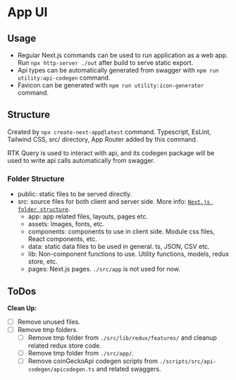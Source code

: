 # App UI

## Usage

- Regular Next.js commands can be used to run application as a web app. Run `npx http-server ./out` after build to serve static export.
- Api types can be automatically generated from swagger with `npm run utility:api-codegen` command.
- Favicon can be generated with `npm run utility:icon-generator` command.

## Structure

Created by `npx create-next-app@latest` command. Typescript, EsLint, Tailwind CSS, src/ directory, App Router added by this command.

RTK Query is used to interact with api, and its codegen package will be used to write api calls automatically from swagger.

### Folder Structure

- public: static files to be served directly.
- src: source files for both client and server side. More info: [`Next.js folder structure`][Next.js Folder].
  - app: app related files, layouts, pages etc.
  - assets: Images, fonts, etc.
  - components: components to use in client side. Module css files, React components, etc.
  - data: static data files to be used in general. ts, JSON, CSV etc.
  - lib: Non-component functions to use. Utility functions, models, redux store, etc.
  - pages: Next.js pages. `./src/app` is not used for now.

## ToDos

**Clean Up:**

- [ ] Remove unused files.
- [ ] Remove tmp folders.
  - [ ] Remove tmp folder from `./src/lib/redux/features/` and cleanup related redux store code.
  - [ ] Remove tmp folder from `./src/app/`.
  - [ ] Remove coinGeckoApi codegen scripts from `./scripts/src/api-codegen/apicodegen.ts` and related swaggers.

<!-- Links Used through document -->

[Next.js Folder]: https://nextjs.org/docs/getting-started/project-structure
